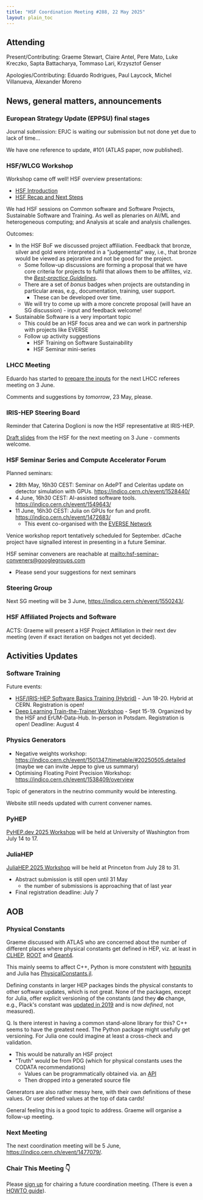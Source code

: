 ```yaml
---
title: "HSF Coordination Meeting #288, 22 May 2025"
layout: plain_toc
---
```


## Attending

Present/Contributing: Graeme Stewart, Claire Antel, Pere Mato, Luke Kreczko, Sapta Battacharya, Tommaso Lari, Krzysztof Genser

Apologies/Contributing: Eduardo Rodrigues, Paul Laycock, Michel Villanueva, Alexander Moreno

## News, general matters, announcements

### European Strategy Update (EPPSU) final stages

Journal submission: EPJC is waiting our submission but not done yet due to lack of time...

We have one reference to update, #101 (ATLAS paper, now published).

### HSF/WLCG Workshop

Workshop came off well! HSF overview presentations:

- [HSF Introduction](https://indico.cern.ch/event/1484669/contributions/6463259/attachments/3060782/5412392/HSF%20Introduction_%20WLCG_HSF%202025.pdf)
- [HSF Recap and Next Steps](https://indico.cern.ch/event/1484669/contributions/6480469/attachments/3064177/5419534/WLCG_HSF%202025%20-%20HSF%20summary-2.pdf)

We had HSF sessions on Common software and Software Projects, Sustainable Software and Training. As well as plenaries on AI/ML and heterogeneous computing; and Analysis at scale and analysis challenges.

Outcomes:

- In the HSF BoF we discussed project affiliation. Feedback that bronze, silver and gold were interpreted in a "judgemental" way, i.e., that bronze would be viewed as pejorative and not be good for the project.
    - Some follow-up discussions are forming a proposal that we have core criteria for projects to fulfil that allows them to be affilites, viz. the [*Best-practice Guidelines*](https://hepsoftwarefoundation.org/projects/guidelines.html).
    - There are a set of *bonus* badges when projects are outstanding in particular areas, e.g., documentation, training, user support.
        - These can be developed over time.
    - We will try to come up with a more concrete proposal (will have an SG discussion) - input and feedback welcome!
- Sustainable Software is a very important topic
    - This could be an HSF focus area and we can work in partnership with projects like EVERSE
    - Follow up activity suggestions
        - HSF Training on Software Sustainability
        - HSF Seminar mini-series

### LHCC Meeting

Eduardo has started to [prepare the inputs](https://docs.google.com/presentation/d/1A9iOPT9s54-B3yirfThaELAmQ0iI9guhiD6jeNS02o4/edit?usp=sharing) for the next LHCC referees meeting on 3 June.

Comments and suggestions by *tomorrow*, 23 May, please.

### IRIS-HEP Steering Board

Reminder that Caterina Doglioni is now the HSF representative at IRIS-HEP.

[Draft slides](https://docs.google.com/presentation/d/1zrV0P_kIDxwDS9bZsYYE6S3HXPUsaEXfKkQUYr8EjmA/edit?usp=sharing) from the HSF for the next meeting on 3 June - comments welcome.

### HSF Seminar Series and Compute Accelerator Forum

Planned seminars:

- 28th May, 16h30 CEST: Seminar on AdePT and Celeritas update on detector simulation with GPUs. <https://indico.cern.ch/event/1528440/>
- 4 June, 16h30 CEST: AI-assisted software tools. <https://indico.cern.ch/event/1549643/>
- 11 June, 16h30 CEST: Julia on GPUs for fun and profit. <https://indico.cern.ch/event/1472683/>
    - This event co-organised with the [EVERSE Network](https://everse.software/network/)

Venice workshop report tentatively scheduled for September. dCache project have signalled interest in presenting in a future Seminar.

HSF seminar conveners are reachable at <mailto:hsf-seminar-conveners@googlegroups.com>

- Please send your suggestions for next seminars

### Steering Group

Next SG meeting will be 3 June, <https://indico.cern.ch/event/1550243/>.

### HSF Affiliated Projects and Software

ACTS: Graeme will present a HSF Project Affiliation in their next dev meeting (even if exact iteration on badges not yet decided).

## Activities Updates

### Software Training

Future events:

- [HSF/IRIS-HEP Software Basics Training (Hybrid)](https://indico.cern.ch/event/1516608/) - Jun 18-20. Hybrid at CERN. Registration is open!
- [Deep Learning Train-the-Trainer Workshop](https://indico.desy.de/event/47263/) - Sept 15-19. Organized by the HSF and ErUM-Data-Hub. In-person in Potsdam. Registration is open! Deadline: August 4

### Physics Generators

- Negative weights workshop: https://indico.cern.ch/event/1501347/timetable/#20250505.detailed (maybe we can invite Jeppe to give us summary)
- Optimising Floating Point Precision Workshop: https://indico.cern.ch/event/1538409/overview

Topic of generators in the neutrino community would be interesting.

Website still needs updated with current convener names.

### PyHEP

[PyHEP.dev 2025 Workshop](https://indico.cern.ch/event/1515852/) will be held at University of Washington from July 14 to 17.

### JuliaHEP

[JuliaHEP 2025 Workshop](https://indico.cern.ch/event/1488852/) will be held at Princeton from July 28 to 31.

- Abstract submission is still open until 31 May
    - the number of submissions is approaching that of last year
- Final registration deadline: July 7

## AOB

### Physical Constants

Graeme discussed with ATLAS who are concerned about the number of different places where physical constants get defined in HEP, viz. at least in [CLHEP](https://gitlab.cern.ch/CLHEP/CLHEP/-/blob/develop/Units/Units/PhysicalConstants.h?ref_type=heads), [ROOT](https://github.com/root-project/root/blob/master/geom/geom/inc/TGeoPhysicalConstants.h) and [Geant4](https://gitlab.cern.ch/geant4/geant4/-/blob/master/source/externals/clhep/include/CLHEP/Units/PhysicalConstants.h).

This mainly seems to affect C++, Python is more conststent with [hepunits](https://github.com/scikit-hep/hepunits) and Julia has [PhysicalConstants.jl](https://github.com/JuliaPhysics/PhysicalConstants.jl/).

Defining constants in larger HEP packages binds the physical constants to other software updates, which is not great. None of the packages, except for Julia, offer explicit versioning of the constants (and they **do** change, e.g., Plack's constant was [updated in 2019](https://physics.nist.gov/cgi-bin/cuu/Value?h) and is now *defined*, not measured).

Q. Is there interest in having a common stand-alone library for this? C++ seems to have the greatest need. The Python package might usefully get versioning. For Julia one could imagine at least a cross-check and validation.

- This would be naturally an HSF project
- "Truth" would be from PDG (which for physical constants uses the CODATA recommendations)
    - Values can be programmatically obtained via. an [API](https://pdg.lbl.gov/2024/api/index.html)
    - Then dropped into a generated source file

Generators are also rather messy here, with their own definitions of these values. Or user defined values at the top of data cards!

General feeling this is a good topic to address. Graeme will organise a follow-up meeting.

### Next Meeting

The next coordination meeting will be 5 June, <https://indico.cern.ch/event/1477079/>.

### Chair This Meeting 👇

Please [sign up](https://docs.google.com/spreadsheets/d/1Z1Z4payCpieOLiVFcC6y9j-KCj71u6xX232LHUgIHfI/edit) for chairing a future coordination meeting. (There is even a [HOWTO guide](https://hepsoftwarefoundation.org/organization/running-meetings.html)).
